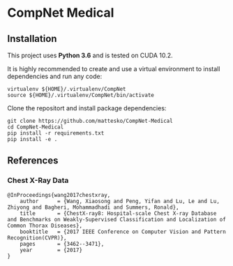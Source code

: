 # CompNet Medical

## Installation
This project uses __Python 3.6__ and is tested on CUDA 10.2.

It is highly recommended to create and use a virtual environment to install dependencies and run any code:
```
virtualenv ${HOME}/.virtualenv/CompNet
source ${HOME}/.virtualenv/CompNet/bin/activate
```

Clone the repositort and install package dependencies:
```
git clone https://github.com/mattesko/CompNet-Medical
cd CompNet-Medical
pip install -r requirements.txt
pip install -e .
```

## References
### Chest X-Ray Data
```
@InProceedings{wang2017chestxray,
    author      = {Wang, Xiaosong and Peng, Yifan and Lu, Le and Lu, Zhiyong and Bagheri, Mohammadhadi and Summers, Ronald},
    title       = {ChestX-ray8: Hospital-scale Chest X-ray Database and Benchmarks on Weakly-Supervised Classification and Localization of Common Thorax Diseases},
    booktitle   = {2017 IEEE Conference on Computer Vision and Pattern Recognition(CVPR)},
    pages       = {3462--3471},
    year        = {2017}
}
```
